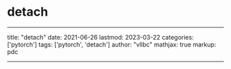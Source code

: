 # detach

---
title: "detach"
date: 2021-06-26
lastmod: 2023-03-22
categories: ['pytorch']
tags: ['pytorch', 'detach']
author: "vllbc"
mathjax: true
markup: pdc

---
